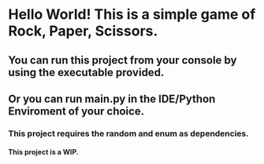 # Hello World! This is a simple game of Rock, Paper, Scissors. 

## You can run this project from your console by using the executable provided. 

## Or you can run main.py in the IDE/Python Enviroment of your choice. 

### This project requires the random and enum as dependencies. 

#### This project is a WIP. 

